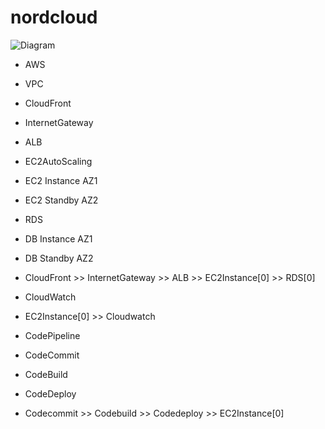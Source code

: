 # nordcloud

![Diagram](https://github.com/adob71/nordcloud/blob/main/diagram.png)

* AWS
* VPC
* CloudFront
* InternetGateway
* ALB
* EC2AutoScaling
* EC2 Instance AZ1
* EC2 Standby AZ2
* RDS
* DB Instance AZ1
* DB Standby AZ2
* CloudFront >> InternetGateway >> ALB >> EC2Instance[0] >> RDS[0]

* CloudWatch
* EC2Instance[0] >> Cloudwatch

* CodePipeline
* CodeCommit
* CodeBuild
* CodeDeploy
* Codecommit >> Codebuild >> Codedeploy >> EC2Instance[0]


